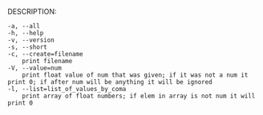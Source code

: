 DESCRIPTION:

	-a, --all 
	-h, --help
	-v, --version
	-s, --short
	-c, --create=filename
		print filename
	-V, --value=num
		print float value of num that was given; if it was not a num it print 0; if after num will be anything it will be ignored
	-l, --list=list_of_values_by_coma
		print array of float numbers; if elem in array is not num it will print 0
